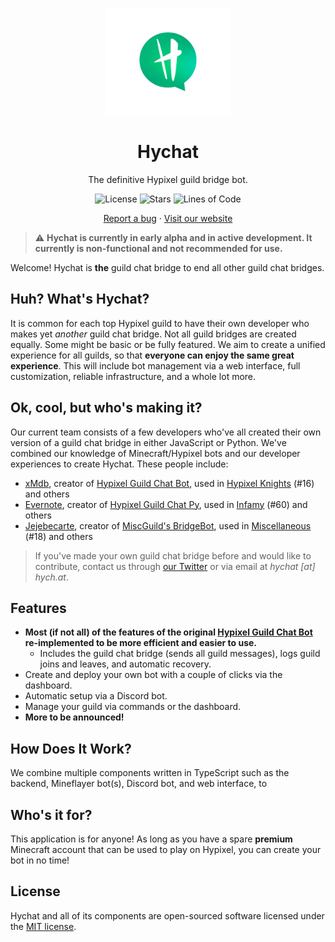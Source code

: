 <br />
<p align="center">
  <a href="https://hych.at">
    <img src="https://raw.githubusercontent.com/hychat-mc/hychat/master/.github/assets/img/hychat-logo.png" alt="Hychat" width="200" height="170">
  </a>
</p>
  <h1 align="center">Hychat</h1>

  <p align="center">
    The definitive Hypixel guild bridge bot.
    <br />
<p align="center">
  <img alt="License" src="https://img.shields.io/github/license/hychat-mc/hychat?color=GREEN&style=for-the-badge">
  <img alt="Stars" src="https://img.shields.io/github/stars/hychat-mc?color=GREEN&style=for-the-badge">
  <img alt="Lines of Code" src="https://img.shields.io/twitter/follow/hychatmc?color=GREEN&style=for-the-badge">
</p>

  <p align="center">
    <a href="https://github.com/hychat-mc/hychat/issues">Report a bug</a>
    ·
        <a href="https://hych.at">Visit our website</a>
  </p>

> ⚠️ **Hychat is currently in early alpha and in active development. It currently is non-functional and not recommended for use.**

Welcome! Hychat is **the** guild chat bridge to end all other guild chat bridges.

## Huh? What's Hychat?

It is common for each top Hypixel guild to have their own developer who makes yet *another* guild chat bridge. Not all guild bridges are created equally. Some might be basic or be fully featured. We aim to create a unified experience for all guilds, so that **everyone can enjoy the same great experience**. This will include bot management via a web interface, full customization, reliable infrastructure, and a whole lot more.

## Ok, cool, but who's making it?

Our current team consists of a few developers who've all created their own version of a guild chat bridge in either JavaScript or Python. We've combined our knowledge of Minecraft/Hypixel bots and our developer experiences to create Hychat. These people include:

- [xMdb](https://github.com/xMdb), creator of [Hypixel Guild Chat Bot](https://github.com/xMdb/hypixel-guild-chat-bot), used in [Hypixel Knights](https://discord.gg/hk) (#16) and others
- [Evernote](https://github.com/EvernoteMC), creator of [Hypixel Guild Chat Py](https://github.com/EvernoteMC/hypixel-guild-chat-py), used in [Infamy](https://hypixel.net/threads/832779/) (#60) and others
- [Jejebecarte](https://github.com/Jejebecarte), creator of [MiscGuild's BridgeBot](https://github.com/MiscGuild/BridgeBot), used in [Miscellaneous](https://miscguild.xyz/) (#18) and others

> If you've made your own guild chat bridge before and would like to contribute, contact us through [our Twitter](https://twitter.com/hychatmc) or via email at *hychat [at] hych.at*.

## Features

- **Most (if not all) of the features of the original [Hypixel Guild Chat Bot](https://github.com/xMdb/hypixel-guild-chat-bot) re-implemented to be more efficient and easier to use.**
  - Includes the guild chat bridge (sends all guild messages), logs guild joins and leaves, and automatic recovery.
- Create and deploy your own bot with a couple of clicks via the dashboard.
- Automatic setup via a Discord bot.
- Manage your guild via commands or the dashboard.
- **More to be announced!**

## How Does It Work?

We combine multiple components written in TypeScript such as the backend, Mineflayer bot(s), Discord bot, and web interface, to 

## Who's it for?

This application is for anyone! As long as you have a spare **premium** Minecraft account that can be used to play on Hypixel, you can create your bot in no time!

## License

Hychat and all of its components are open-sourced software licensed under the [MIT license](https://choosealicense.com/licenses/mit/).
